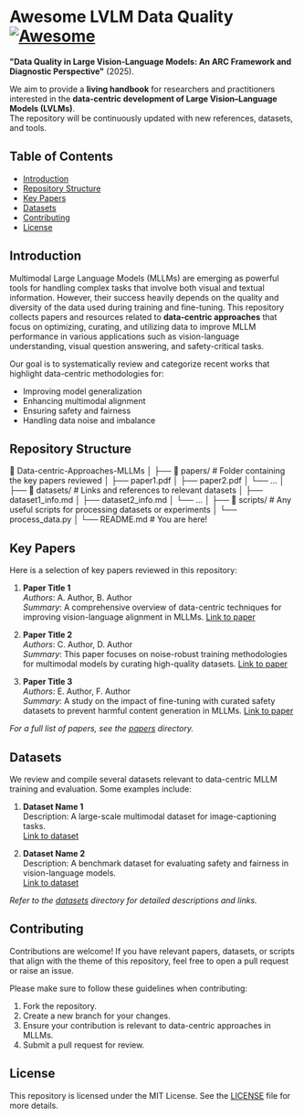 # Awesome LVLM Data Quality [![Awesome](https://awesome.re/badge.svg)](https://awesome.re)

**"Data Quality in Large Vision-Language Models: An ARC Framework and Diagnostic Perspective"** (2025).  

We aim to provide a **living handbook** for researchers and practitioners interested in the **data-centric development of Large Vision–Language Models (LVLMs)**.  
The repository will be continuously updated with new references, datasets, and tools.

## Table of Contents
- [Introduction](#introduction)
- [Repository Structure](#repository-structure)
- [Key Papers](#key-papers)
- [Datasets](#datasets)
- [Contributing](#contributing)
- [License](#license)

## Introduction

Multimodal Large Language Models (MLLMs) are emerging as powerful tools for handling complex tasks that involve both visual and textual information. However, their success heavily depends on the quality and diversity of the data used during training and fine-tuning. This repository collects papers and resources related to **data-centric approaches** that focus on optimizing, curating, and utilizing data to improve MLLM performance in various applications such as vision-language understanding, visual question answering, and safety-critical tasks.

Our goal is to systematically review and categorize recent works that highlight data-centric methodologies for:
- Improving model generalization
- Enhancing multimodal alignment
- Ensuring safety and fairness
- Handling data noise and imbalance

## Repository Structure

📁 Data-centric-Approaches-MLLMs │ ├── 📁 papers/ # Folder containing the key papers reviewed │ ├── paper1.pdf │ ├── paper2.pdf │ └── ... │ ├── 📁 datasets/ # Links and references to relevant datasets │ ├── dataset1_info.md │ ├── dataset2_info.md │ └── ... │ ├── 📁 scripts/ # Any useful scripts for processing datasets or experiments │ └── process_data.py │ └── README.md # You are here!

## Key Papers

Here is a selection of key papers reviewed in this repository:

1. **Paper Title 1**  
   *Authors*: A. Author, B. Author  
   *Summary*: A comprehensive overview of data-centric techniques for improving vision-language alignment in MLLMs. [Link to paper](https://example.com)

2. **Paper Title 2**  
   *Authors*: C. Author, D. Author  
   *Summary*: This paper focuses on noise-robust training methodologies for multimodal models by curating high-quality datasets. [Link to paper](https://example.com)

3. **Paper Title 3**  
   *Authors*: E. Author, F. Author  
   *Summary*: A study on the impact of fine-tuning with curated safety datasets to prevent harmful content generation in MLLMs. [Link to paper](https://example.com)

_For a full list of papers, see the [papers](./papers) directory._

## Datasets

We review and compile several datasets relevant to data-centric MLLM training and evaluation. Some examples include:

1. **Dataset Name 1**  
   Description: A large-scale multimodal dataset for image-captioning tasks.  
   [Link to dataset](https://example.com)

2. **Dataset Name 2**  
   Description: A benchmark dataset for evaluating safety and fairness in vision-language models.  
   [Link to dataset](https://example.com)

_Refer to the [datasets](./datasets) directory for detailed descriptions and links._

## Contributing

Contributions are welcome! If you have relevant papers, datasets, or scripts that align with the theme of this repository, feel free to open a pull request or raise an issue.

Please make sure to follow these guidelines when contributing:
1. Fork the repository.
2. Create a new branch for your changes.
3. Ensure your contribution is relevant to data-centric approaches in MLLMs.
4. Submit a pull request for review.

## License

This repository is licensed under the MIT License. See the [LICENSE](./LICENSE) file for more details.

